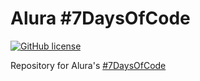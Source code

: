 # Alura #7DaysOfCode

<div>
  <a href="https://github.com/ydirickson/Alura-7DaysOfCode/blob/main/LICENSE">
    <img alt="GitHub license" src="https://img.shields.io/github/license/ydirickson/Alura-7DaysOfCode?style=for-the-badge"></a>
  </a>
</div>

Repository for Alura's [#7DaysOfCode](https://7daysofcode.io/)
